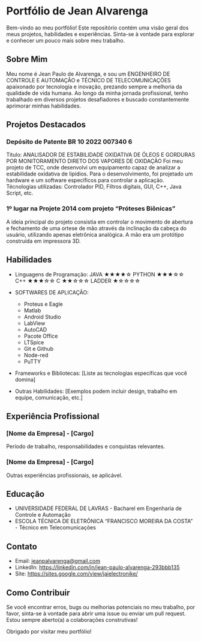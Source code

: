 # Portfólio de Jean Alvarenga

Bem-vindo ao meu portfólio! Este repositório contém uma visão geral dos meus projetos, habilidades e experiências. Sinta-se à vontade para explorar e conhecer um pouco mais sobre meu trabalho.

## Sobre Mim

Meu nome é Jean Paulo de Alvarenga, e sou um ENGENHEIRO DE CONTROLE E AUTOMAÇÃO e TÉCNICO DE TELECOMUNICAÇÕES apaixonado por tecnologia e inovação, prezando sempre a melhoria da qualidade de vida humana. Ao longo da minha jornada profissional, tenho trabalhado em diversos projetos desafiadores e buscado constantemente aprimorar minhas habilidades.

## Projetos Destacados

### Depósito de Patente BR 10 2022 007340 6
Titulo: ANALISADOR DE ESTABILIDADE OXIDATIVA DE ÓLEOS E GORDURAS POR MONITORAMENTO DIRETO DOS VAPORES DE OXIDAÇÃO
Foi meu projeto de TCC, onde desenvolvi um equipamento capaz de analizar a estabilidade oxidativa de lipídios. Para o desenvolvimento, foi projetado um hardware e um software específicos para controlar a aplicação.
Técnologias utilizadas: Controlador PID, Filtros digitais, GUI, C++, Java Script, etc.

### 1º lugar na Projete 2014  com projeto “Próteses Biônicas”
A ideia principal do projeto consistia em controlar o movimento de abertura e fechamento de uma ortese de mão através da inclinação da cabeça do usuário, utilizando apenas eletrônica analógica. A mão era um protótipo construída em impressora 3D.

## Habilidades

- Linguagens de Programação: 
    JAVA    ★★★★☆
    PYTHON  ★★★☆☆
    C++     ★★★☆☆
    C       ★★☆☆☆
    LADDER  ★☆☆☆☆
   
- SOFTWARES DE APLICAÇÃO:
    - Proteus e Eagle
    - Matlab
    - Android Studio
    - LabView
    - AutoCAD
    - Pacote Office
    - LTSpice
    - Git e Github
    - Node-red
    - PuTTY

- Frameworks e Bibliotecas: [Liste as tecnologias específicas que você domina]
- Outras Habilidades: [Exemplos podem incluir design, trabalho em equipe, comunicação, etc.]

## Experiência Profissional

### [Nome da Empresa] - [Cargo]
Período de trabalho, responsabilidades e conquistas relevantes.

### [Nome da Empresa] - [Cargo]
Outras experiências profissionais, se aplicável.

## Educação

- UNIVERSIDADE FEDERAL DE LAVRAS - Bacharel em Engenharia de Controle e Automação
- ESCOLA TÉCNICA DE ELETRÔNICA “FRANCISCO MOREIRA DA COSTA” - Técnico em Telecomunicações

## Contato

- Email: jeanpalvarenga@gmail.com
- LinkedIn: https://linkedin.com/in/jean-paulo-alvarenga-293bbb135
- Site: https://sites.google.com/view/jaielectronike/

## Como Contribuir

Se você encontrar erros, bugs ou melhorias potenciais no meu trabalho, por favor, sinta-se à vontade para abrir uma issue ou enviar um pull request. Estou sempre aberto(a) a colaborações construtivas!

Obrigado por visitar meu portfólio!

